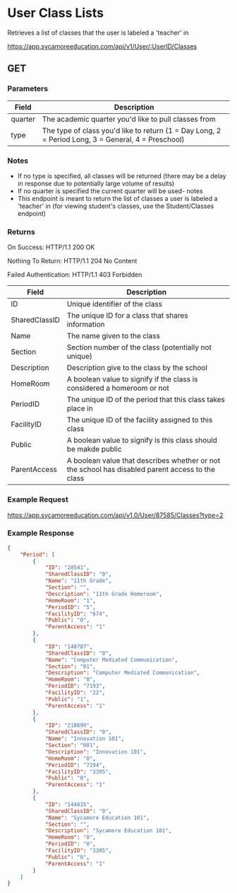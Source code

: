 # User Class Lists

Retrieves a list of classes that the user is labeled a 'teacher' in

https://app.sycamoreeducation.com/api/v1/User/:UserID/Classes

## GET

### Parameters

| Field | Description |
|-------|-------------|
| quarter | The academic quarter you'd like to pull classes from |
| type |The type of class you'd like to return (1 = Day Long, 2 = Period Long, 3 = General, 4 = Preschool) |

### Notes
- If no type is specified, all classes will be returned (there may be a delay in response due to potentially large volume of results)
- If no quarter is specified the current quarter will be used- notes
- This endpoint is meant to return the list of classes a user is labeled a 'teacher' in (for viewing student's classes, use the Student/Classes endpoint)

### Returns

On Success: HTTP/1.1 200 OK

Nothing To Return: HTTP/1.1 204 No Content

Failed Authentication:  HTTP/1.1 403 Forbidden

| Field      | Description |
|------------|-------------|
| ID 	 | Unique identifier of the class | 
| SharedClassID  | 	The unique ID for a class that shares information | 
| Name  | 	The name given to the class | 
| Section  | 	Section number of the class (potentially not unique) | 
| Description  | 	Description give to the class by the school | 
| HomeRoom  | 	A boolean value to signify if the class is considered a homeroom or not | 
| PeriodID  | 	The unique ID of the period that this class takes place in | 
| FacilityID  | 	The unique ID of the facility assigned to this class | 
| Public 	 | A boolean value to signify is this class should be makde public | 
| ParentAccess 	 | A boolean value that describes whether or not the school has disabled parent access to the class | 

### Example Request

https://app.sycamoreeducation.com/api/v1.0/User/87585/Classes?type=2

### Example Response
```json
{
    "Period": [
        {
            "ID": "28541",
            "SharedClassID": "0",
            "Name": "11th Grade",
            "Section": "",
            "Description": "11th Grade Homeroom",
            "HomeRoom": "1",
            "PeriodID": "5",
            "FacilityID": "674",
            "Public": "0",
            "ParentAccess": "1"
        },
        {
            "ID": "148787",
            "SharedClassID": "0",
            "Name": "Computer Mediated Communication",
            "Section": "01",
            "Description": "Computer Mediated Communication",
            "HomeRoom": "0",
            "PeriodID": "7193",
            "FacilityID": "22",
            "Public": "1",
            "ParentAccess": "1"
        },
        {
            "ID": "218699",
            "SharedClassID": "0",
            "Name": "Innovation 101",
            "Section": "001",
            "Description": "Innovation 101",
            "HomeRoom": "0",
            "PeriodID": "7194",
            "FacilityID": "3305",
            "Public": "0",
            "ParentAccess": "1"
        },
        {
            "ID": "144835",
            "SharedClassID": "0",
            "Name": "Sycamore Education 101",
            "Section": "",
            "Description": "Sycamore Education 101",
            "HomeRoom": "0",
            "PeriodID": "0",
            "FacilityID": "3305",
            "Public": "0",
            "ParentAccess": "1"
        }
    ]
}
```